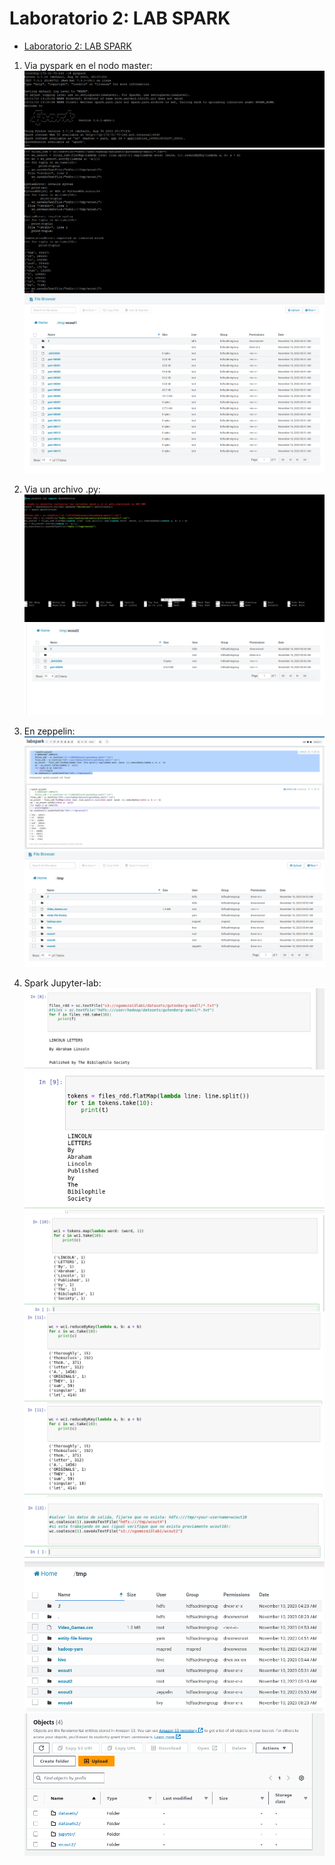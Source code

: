 # Laboratorio 2: LAB SPARK

- [Laboratorio 2: LAB SPARK](#laboratorio-2-lab-spark)

1. Via pyspark en el nodo master: 
   ![Alt text](image.png)
   ![Alt text](image-1.png)
   ![Alt text](image-2.png)

2. Via un archivo .py: 
   ![Alt text](image-4.png)
   ![Alt text](image-3.png)

3. En zeppelin:
   ![Alt text](image-5.png)
   ![Alt text](image-6.png)

4. Spark Jupyter-lab:
![Alt text](jupyter-1.png)
![Alt text](jupyter-2.png)
![Alt text](jupyter-3.png)
![Alt text](jupyter-4.png)
![Alt text](jupyter-5.png)
![Alt text](jupyter-6.png)
![Alt text](jupyter-7.png)
![Alt text](jupyter-8.png)